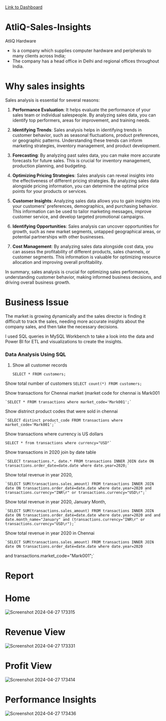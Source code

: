 [Link to Dashboard](https://app.powerbi.com/groups/65d4a5c0-7071-48f8-8c93-157d94fe428f/reports/a2345a80-70c4-4824-a10d-37b63e287546/ReportSection9c9565fb8303820b0335?experience=power-bi)


# AtliQ-Sales-Insights

AtliQ Hardware
- Is a company which supplies computer hardware and peripherals to many clients across India;
- The company has a head office in Delhi and regional offices throughout India.

# Why sales insights

Sales analysis is essential for several reasons:

1. **Performance Evaluation**: It helps evaluate the performance of your sales team or individual salespeople. By analyzing sales data, you can identify top performers, areas for improvement, and training needs.

2. **Identifying Trends**: Sales analysis helps in identifying trends in customer behavior, such as seasonal fluctuations, product preferences, or geographic patterns. Understanding these trends can inform marketing strategies, inventory management, and product development.

3. **Forecasting**: By analyzing past sales data, you can make more accurate forecasts for future sales. This is crucial for inventory management, production planning, and budgeting.

4. **Optimizing Pricing Strategies**: Sales analysis can reveal insights into the effectiveness of different pricing strategies. By analyzing sales data alongside pricing information, you can determine the optimal price points for your products or services.

5. **Customer Insights**: Analyzing sales data allows you to gain insights into your customers' preferences, demographics, and purchasing behavior. This information can be used to tailor marketing messages, improve customer service, and develop targeted promotional campaigns.

6. **Identifying Opportunities**: Sales analysis can uncover opportunities for growth, such as new market segments, untapped geographical areas, or potential partnerships with other businesses.

7. **Cost Management**: By analyzing sales data alongside cost data, you can assess the profitability of different products, sales channels, or customer segments. This information is valuable for optimizing resource allocation and improving overall profitability.

In summary, sales analysis is crucial for optimizing sales performance, understanding customer behavior, making informed business decisions, and driving overall business growth.

# Business Issue

The market is growing dynamically and the sales director is finding it difficult to track the sales, needing more accurate insights about the company sales, and then take the necessary decisions.

I used SQL queries in MySQL Workbench to take a look into the data and Power BI for ETL and visualizations to create the insights.

### Data Analysis Using SQL

1. Show all customer records

    `SELECT * FROM customers;`

 Show total number of customers
       `SELECT count(*) FROM customers;`

 Show transactions for Chennai market (market code for chennai is Mark001

    `SELECT * FROM transactions where market_code='Mark001';`

 Show distrinct product codes that were sold in chennai

    `SELECT distinct product_code FROM transactions where market_code='Mark001';`

 Show transactions where currency is US dollars

    SELECT * from transactions where currency="USD"`

 Show transactions in 2020 join by date table

    `SELECT transactions.*, date.* FROM transactions INNER JOIN date ON transactions.order_date=date.date where date.year=2020;`

 Show total revenue in year 2020,

    `SELECT SUM(transactions.sales_amount) FROM transactions INNER JOIN date ON transactions.order_date=date.date where date.year=2020 and transactions.currency="INR\r" or transactions.currency="USD\r";`
	
Show total revenue in year 2020, January Month,

    `SELECT SUM(transactions.sales_amount) FROM transactions INNER JOIN date ON transactions.order_date=date.date where date.year=2020 and and date.month_name="January" and (transactions.currency="INR\r" or transactions.currency="USD\r");`

 Show total revenue in year 2020 in Chennai

    `SELECT SUM(transactions.sales_amount) FROM transactions INNER JOIN date ON transactions.order_date=date.date where date.year=2020
and transactions.market_code="Mark001";`


# Report

# Home
![Screenshot 2024-04-27 173315](https://github.com/mallela-sridhar-reddy/AtliQ-sales-insights/assets/115725595/59545f0f-be42-497b-9cda-82e1e22145b8)

# Revenue View
![Screenshot 2024-04-27 173331](https://github.com/mallela-sridhar-reddy/AtliQ-sales-insights/assets/115725595/facdfbcc-2dff-4e67-a0ce-ecd8fa859b1e)


# Profit View
![Screenshot 2024-04-27 173414](https://github.com/mallela-sridhar-reddy/AtliQ-sales-insights/assets/115725595/25aa85a6-1649-431b-89c3-7b09890551ac)


# Performance Insights
![Screenshot 2024-04-27 173436](https://github.com/mallela-sridhar-reddy/AtliQ-sales-insights/assets/115725595/23ddd661-c36a-4a21-acdc-ce9d614f350f)
